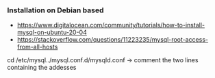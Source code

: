 ### Installation on Debian based

- https://www.digitalocean.com/community/tutorials/how-to-install-mysql-on-ubuntu-20-04
- https://stackoverflow.com/questions/11223235/mysql-root-access-from-all-hosts

cd /etc/mysql../mysql.conf.d/mysqld.conf -> comment the two lines containing the addesses
